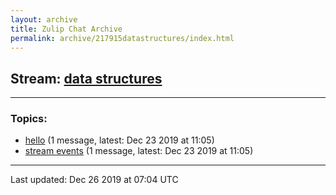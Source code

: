 ```yaml
---
layout: archive
title: Zulip Chat Archive
permalink: archive/217915datastructures/index.html
---
```


## Stream: [data structures](https://programmers.zulipchat.com/archive/217915datastructures/index.html)
---

### Topics:

* [hello](47413hello.html) (1 message, latest: Dec 23 2019 at 11:05)
* [stream events](95106streamevents.html) (1 message, latest: Dec 23 2019 at 11:05)

<hr><p>Last updated: Dec 26 2019 at 07:04 UTC</p>